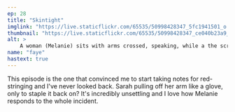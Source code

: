 ```yaml
---
ep: 28
title: "Skintight"
imglink: "https://live.staticflickr.com/65535/50998428347_5fc1941501_o.jpg"
thumbnail: "https://live.staticflickr.com/65535/50998428347_ce040b23a9_q.jpg"
alt: >
    A woman (Melanie) sits with arms crossed, speaking, while a the screen of a digital camera shows a figure (Sarah) knelt on the ground in darkness. There is something wrong with her left arm, and the screen display shows interference.
name: "faye"
hastext: true
---
```

This episode is the one that convinced me to start taking notes for red-stringing and I've never looked back. Sarah pulling off her arm like a glove, only to staple it back on? It's incredibly unsettling and I love how Melanie responds to the whole incident.